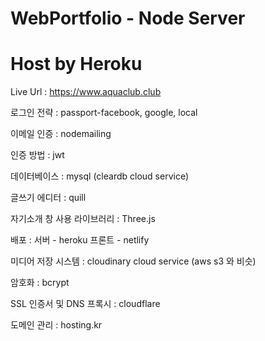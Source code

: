 # WebPortfolio - Node Server

# Host by Heroku 

Live Url : https://www.aquaclub.club

로그인 전략 : passport-facebook, google, local

이메일 인증 : nodemailing

인증 방법 : jwt

데이터베이스 : mysql (cleardb cloud service)

글쓰기 에디터 : quill

자기소개 창 사용 라이브러리 : Three.js

배포 : 서버 - heroku 프론트 - netlify

미디어 저장 시스템 : cloudinary cloud service (aws s3 와 비슷)

암호화 : bcrypt

SSL 인증서 및 DNS 프록시 : cloudflare 

도메인 관리 : hosting.kr
